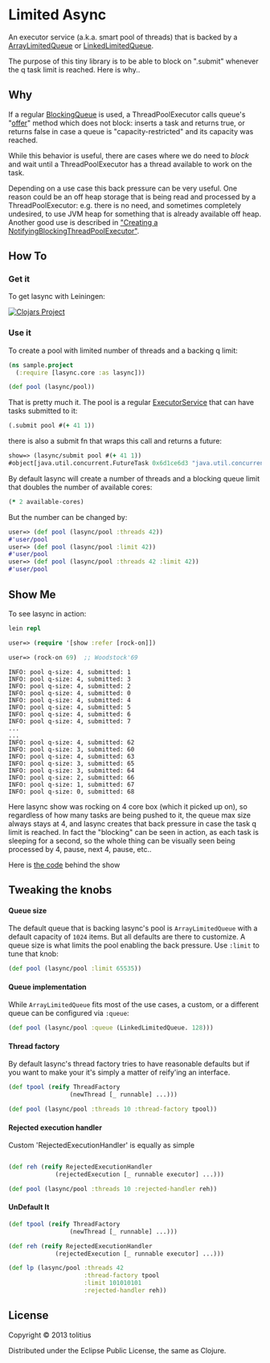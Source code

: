 # Limited Async

An executor service (a.k.a. smart pool of threads) that is backed by a [ArrayLimitedQueue](src/java/lasync/limitq/ArrayLimitedQueue.java) or [LinkedLimitedQueue](src/java/lasync/limitq/LinkedLimitedQueue.java).

The purpose of this tiny library is to be able to block on ".submit" whenever the q task limit is reached. Here is why..

## Why

If a regular [BlockingQueue](http://docs.oracle.com/javase/7/docs/api/java/util/concurrent/BlockingQueue.html) is used, 
a ThreadPoolExecutor calls queue's "[offer](http://docs.oracle.com/javase/7/docs/api/java/util/concurrent/BlockingQueue.html#offer\(E\))"
method which does not block: inserts a task and returns true, or returns false in case a queue is "capacity-restricted" and its capacity was reached.

While this behavior is useful, there are cases where we do need to _block_ and wait until a ThreadPoolExecutor has 
a thread available to work on the task.

Depending on a use case this back pressure can be very useful. One reason could be an off heap storage that is being read and processed 
by a ThreadPoolExecutor: e.g. there is no need, and sometimes completely undesired, to use JVM heap for something that is already available off heap.
Another good use is described in ["Creating a NotifyingBlockingThreadPoolExecutor"](https://today.java.net/pub/a/today/2008/10/23/creating-a-notifying-blocking-thread-pool-executor.html).

## How To

### Get it

To get lasync with Leiningen:

[![Clojars Project](http://clojars.org/lasync/latest-version.svg)](http://clojars.org/lasync)

### Use it

To create a pool with limited number of threads and a backing q limit:

```clojure
(ns sample.project
  (:require [lasync.core :as lasync]))

(def pool (lasync/pool))
```

That is pretty much it. The pool is a regular [ExecutorService](http://docs.oracle.com/javase/7/docs/api/java/util/concurrent/ExecutorService.html) that can have tasks submitted to it:

```clojure
(.submit pool #(+ 41 1))
```

there is also a submit fn that wraps this call and returns a future:

```clojure
show=> (lasync/submit pool #(+ 41 1))
#object[java.util.concurrent.FutureTask 0x6d1ce6d3 "java.util.concurrent.FutureTask@6d1ce6d3"]
```


By default lasync will create a number of threads and a blocking queue limit that doubles the number of available cores:

```clojure
(* 2 available-cores)
```

But the number can be changed by:

```clojure
user=> (def pool (lasync/pool :threads 42))
#'user/pool
user=> (def pool (lasync/pool :limit 42))
#'user/pool
user=> (def pool (lasync/pool :threads 42 :limit 42))
#'user/pool
```

## Show Me

To see lasync in action:

```clojure
lein repl
```

```clojure
user=> (require '[show :refer [rock-on]])
```

```clojure
user=> (rock-on 69)  ;; Woodstock'69
```

```
INFO: pool q-size: 4, submitted: 1
INFO: pool q-size: 4, submitted: 3
INFO: pool q-size: 4, submitted: 2
INFO: pool q-size: 4, submitted: 0
INFO: pool q-size: 4, submitted: 4
INFO: pool q-size: 4, submitted: 5
INFO: pool q-size: 4, submitted: 6
INFO: pool q-size: 4, submitted: 7
...
...
INFO: pool q-size: 4, submitted: 62
INFO: pool q-size: 3, submitted: 60
INFO: pool q-size: 4, submitted: 63
INFO: pool q-size: 3, submitted: 65
INFO: pool q-size: 3, submitted: 64
INFO: pool q-size: 2, submitted: 66
INFO: pool q-size: 1, submitted: 67
INFO: pool q-size: 0, submitted: 68
```

Here lasync show was rocking on 4 core box (which it picked up on), so regardless of how many tasks are being pushed to it,
the queue max size always stays at 4, and lasync creates that back pressure in case the task q limit is reached. 
In fact the "blocking" can be seen in action, as each task is sleeping for a second, 
so the whole thing can be visually seen being processed by 4, pause, next 4, pause, etc..

Here is [the code](dev/show.clj) behind the show

## Tweaking the knobs

#### Queue size

The default queue that is backing lasync's pool is `ArrayLimitedQueue` with a default capacity of `1024` items. But all defaults are there to customize.
A queue size is what limits the pool enabling the back pressure. Use `:limit` to tune that knob:

```clojure
(def pool (lasync/pool :limit 65535))
```

#### Queue implementation

While `ArrayLimitedQueue` fits most of the use cases, a custom, or a different queue can be configured via `:queue`:

```clojure
(def pool (lasync/pool :queue (LinkedLimitedQueue. 128)))
```

#### Thread factory

By default lasync's thread factory tries to have reasonable defaults but if you want to make your it's simply a matter
of reify'ing an interface.

```clojure
(def tpool (reify ThreadFactory
                 (newThread [_ runnable] ...)))

(def pool (lasync/pool :threads 10 :thread-factory tpool))
```

#### Rejected execution handler

Custom 'RejectedExecutionHandler' is equally as simple

```clojure

(def reh (reify RejectedExecutionHandler
             (rejectedExecution [_ runnable executor] ...)))

(def pool (lasync/pool :threads 10 :rejected-handler reh))
```

#### UnDefault It

```clojure
(def tpool (reify ThreadFactory
                 (newThread [_ runnable] ...)))

(def reh (reify RejectedExecutionHandler
             (rejectedExecution [_ runnable executor] ...)))

(def lp (lasync/pool :threads 42 
                     :thread-factory tpool 
                     :limit 101010101 
                     :rejected-handler reh))
```

## License

Copyright © 2013 tolitius

Distributed under the Eclipse Public License, the same as Clojure.
